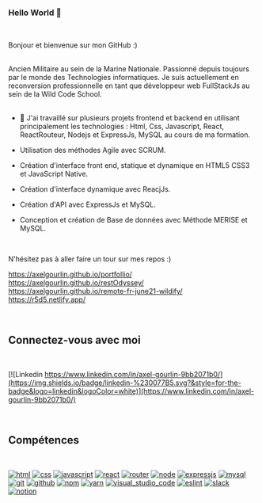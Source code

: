 ### Hello World 👋 
<br>

Bonjour et bienvenue sur mon GitHub :)
<br>
<br>

Ancien Militaire au sein de la Marine Nationale.
Passionné depuis toujours par le monde des Technologies informatiques. Je suis actuellement en reconversion professionnelle en tant que développeur web FullStackJs au sein de la Wild Code School.
<br>
<br>

- 🔭 J'ai travaillé sur plusieurs projets frontend et backend en utilisant principalement les technologies : Html, Css, Javascript, React, ReactRouteur, Nodejs et ExpressJs, MySQL au cours de ma formation.

- Utilisation des méthodes Agile avec SCRUM.
- Création d'interface front end, statique et dynamique en HTML5 CSS3 et JavaScript Native.
- Création d'interface dynamique avec ReacjJs.
- Création d'API avec ExpressJs et MySQL.
- Conception et création de Base de données avec Méthode MERISE et MySQL.
<br>


N'hésitez pas à aller faire un tour sur mes repos :)
<br>

https://axelgourlin.github.io/portfollio/
<br>
https://axelgourlin.github.io/restOdyssey/
<br>
https://axelgourlin.github.io/remote-fr-june21-wildify/
<br>
https://r5d5.netlify.app/

<br>

## Connectez-vous avec moi

<br>

[![Linkedin https://www.linkedin.com/in/axel-gourlin-9bb2071b0/](https://img.shields.io/badge/linkedin-%230077B5.svg?&style=for-the-badge&logo=linkedin&logoColor=white)](https://www.linkedin.com/in/axel-gourlin-9bb2071b0/)

<br> 

## Compétences

<br>

[![html](https://img.shields.io/badge/HTML5-E34F26?style=for-the-badge&logo=html5&logoColor=white)](https://developer.mozilla.org/bm/docs/Web/HTML)
[![css](https://img.shields.io/badge/CSS3-1572B6?style=for-the-badge&logo=css3&logoColor=white)](https://developer.mozilla.org/bm/docs/Web/CSS-)
[![javascript](https://img.shields.io/badge/JavaScript-323330?style=for-the-badge&logo=javascript&logoColor=F7DF1E)](https://developer.mozilla.org/bm/docs/Web/JavaScript)
[![react](https://img.shields.io/badge/React-20232A?style=for-the-badge&logo=react&logoColor=61DAFB)](https://reactjs.org/)
[![router](https://img.shields.io/badge/React_Router-CA4245?style=for-the-badge&logo=react-router&logoColor=white)](https://reacttraining.com/react-router/)
[![node](https://img.shields.io/badge/Node.js-339933?style=for-the-badge&logo=nodedotjs&logoColor=white)](https://nodejs.org/en/)
[![expressjs](https://img.shields.io/badge/Express.js-000000?style=for-the-badge&logo=express&logoColor=white)](https://expressjs.com/fr/)
[![mysql](https://img.shields.io/badge/MySQL-00000F?style=for-the-badge&logo=mysql&logoColor=white)](https://www.mysql.com/fr/)
[![git](https://img.shields.io/badge/Git-F05032?style=for-the-badge&logo=git&logoColor=white)](https://git-scm.com/)
[![github](https://img.shields.io/badge/GitHub-100000?style=for-the-badge&logo=github&logoColor=white)](https://github.com/)
[![npm](https://img.shields.io/badge/npm-CB3837?style=for-the-badge&logo=npm&logoColor=white)](https://www.npmjs.com/)
[![yarn](https://img.shields.io/badge/Yarn-2C8EBB?style=for-the-badge&logo=yarn&logoColor=white)](https://yarnpkg.com/)
[![visual_studio_code](https://img.shields.io/badge/Visual_Studio_Code-0078D4?style=for-the-badge&logo=visual%20studio%20code&logoColor=white)](https://code.visualstudio.com/)
[![eslint](https://img.shields.io/badge/eslint-3A33D1?style=for-the-badge&logo=eslint&logoColor=white)](https://eslint.org/)
[![slack](https://img.shields.io/badge/Slack-4A154B?style=for-the-badge&logo=slack&logoColor=white)](https://slack.com/)
[![notion](https://img.shields.io/badge/Notion-000000?style=for-the-badge&logo=notion&logoColor=white)](https://www.notion.so/fr-fr)


<br>

<!-- https://github.com/alexandresanlim/Badges4-README.md-Profile -->
